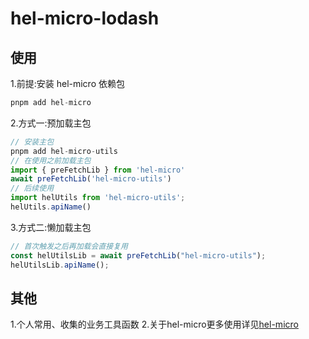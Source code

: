 # hel-micro-lodash

## 使用

1.前提:安装 hel-micro 依赖包

```js
pnpm add hel-micro
```

2.方式一:预加载主包

```js
// 安装主包
pnpm add hel-micro-utils
// 在使用之前加载主包
import { preFetchLib } from 'hel-micro'
await preFetchLib('hel-micro-utils')
// 后续使用
import helUtils from 'hel-micro-utils';
helUtils.apiName()
```

3.方式二:懒加载主包
```js
// 首次触发之后再加载会直接复用
const helUtilsLib = await preFetchLib("hel-micro-utils");
helUtilsLib.apiName();
```
## 其他
  1.个人常用、收集的业务工具函数
  2.关于hel-micro更多使用详见[hel-micro](https://github.com/tnfe/hel)